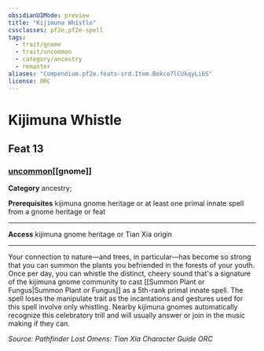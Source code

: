 ```yaml
---
obsidianUIMode: preview
title: "Kijimuna Whistle"
cssclasses: pf2e,pf2e-spell
tags:
  - trait/gnome
  - trait/uncommon
  - category/ancestry
  - remaster
aliases: "Compendium.pf2e.feats-srd.Item.Bekco7lCUkqyLi6S"
license: ORC
---
```

# Kijimuna Whistle
## Feat 13
### [uncommon](uncommon "Uncommon Rarity Trait")[[gnome]]

**Category** ancestry; 



**Prerequisites** kijimuna gnome heritage or at least one primal innate spellfrom a gnome heritage or feat
* * *
**Access** kijimuna gnome heritage or Tian Xia origin

* * *

Your connection to nature—and trees, in particular—has become so strong that you can summon the plants you befriended in the forests of your youth. Once per day, you can whistle the distinct, cheery sound that's a signature of the kijimuna gnome community to cast [[Summon Plant or Fungus|Summon Plant or Fungus]] as a 5th-rank primal innate spell. The spell loses the manipulate trait as the incantations and gestures used for this spell involve only whistling. Nearby kijimuna gnomes automatically recognize this celebratory trill and will usually answer or join in the music making if they can.

*Source: Pathfinder Lost Omens: Tian Xia Character Guide*
*ORC*